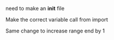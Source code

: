 need to make an **init** file

Make the correct variable call from import

Same change to increase range end by 1
